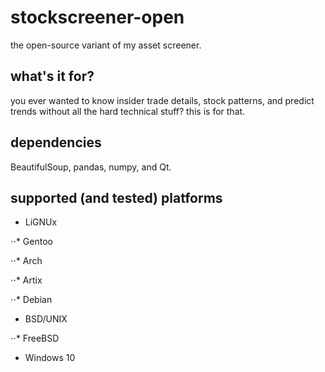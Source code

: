 # stockscreener-open
the open-source variant of my asset screener.

## what's it for?
you ever wanted to know insider trade details, stock patterns, and predict trends without all the hard technical stuff? this is for that.

## dependencies
BeautifulSoup, pandas, numpy, and Qt.

## supported (and tested) platforms
* LiGNUx

⋅⋅* Gentoo

⋅⋅* Arch

⋅⋅* Artix

⋅⋅* Debian


* BSD/UNIX

⋅⋅* FreeBSD


* Windows 10
